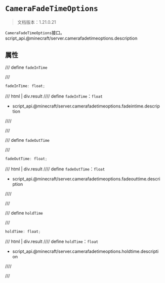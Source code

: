 # `CameraFadeTimeOptions`

> 文档版本：1.21.0.21

`CameraFadeTimeOptions`接口。script_api.@minecraft/server.camerafadetimeoptions.description

## 属性

/// define
`fadeInTime`


///

```js
fadeInTime: float;
```

/// html | div.result
//// define
`fadeInTime`：`float`

- script_api.@minecraft/server.camerafadetimeoptions.fadeintime.description


////

///


/// define
`fadeOutTime`


///

```js
fadeOutTime: float;
```

/// html | div.result
//// define
`fadeOutTime`：`float`

- script_api.@minecraft/server.camerafadetimeoptions.fadeouttime.description


////

///


/// define
`holdTime`


///

```js
holdTime: float;
```

/// html | div.result
//// define
`holdTime`：`float`

- script_api.@minecraft/server.camerafadetimeoptions.holdtime.description


////

///

